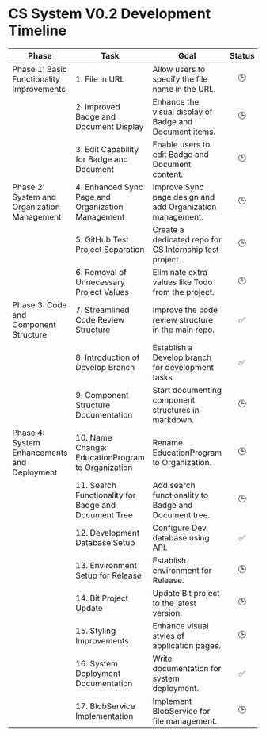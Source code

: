 # CS System V0.2 Development Timeline

| Phase | Task | Goal | Status |
| --- | --- | --- | :---: |
| Phase 1: Basic Functionality Improvements | 1. File in URL | Allow users to specify the file name in the URL. | 🕒 |
| | 2. Improved Badge and Document Display | Enhance the visual display of Badge and Document items. | 🕒 |
| | 3. Edit Capability for Badge and Document | Enable users to edit Badge and Document content. | 🕒 |
| Phase 2: System and Organization Management | 4. Enhanced Sync Page and Organization Management | Improve Sync page design and add Organization management. | 🕒 |
| | 5. GitHub Test Project Separation | Create a dedicated repo for CS Internship test project. | 🕒 |
| | 6. Removal of Unnecessary Project Values | Eliminate extra values like Todo from the project. | 🕒 |
| Phase 3: Code and Component Structure | 7. Streamlined Code Review Structure | Improve the code review structure in the main repo. | ✅ |
| | 8. Introduction of Develop Branch | Establish a Develop branch for development tasks. | ✅ |
| | 9. Component Structure Documentation | Start documenting component structures in markdown. | 🕒 |
| Phase 4: System Enhancements and Deployment | 10. Name Change: EducationProgram to Organization | Rename EducationProgram to Organization. | 🕒 |
| | 11. Search Functionality for Badge and Document Tree | Add search functionality to Badge and Document tree. | 🕒 |
| | 12. Development Database Setup | Configure Dev database using API. | ✅ |
| | 13. Environment Setup for Release | Establish environment for Release. | 🕒 |
| | 14. Bit Project Update | Update Bit project to the latest version. | 🕒 |
| | 15. Styling Improvements | Enhance visual styles of application pages. | 🕒 |
| | 16. System Deployment Documentation | Write documentation for system deployment. | ✅ |
| | 17. BlobService Implementation | Implement BlobService for file management. | 🕒 |